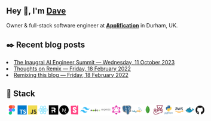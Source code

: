 <h2>Hey 👋, I'm <a href="https://applification.net">Dave</a></h2>
<p>Owner &amp; full-stack software engineer at <strong><a href="https://applification.net">Applification</a></strong> in Durham, UK.</p>
<h2>✒️ Recent blog posts</h2>
<li><a target="_blank" href="https://applification.net/posts/aiengineer">The Inaugral AI Engineer Summit — Wednesday, 11 October 2023</a></li><li><a target="_blank" href="https://applification.net/posts/remix">Thoughts on Remix — Friday, 18 February 2022</a></li><li><a target="_blank" href="https://applification.net/posts/remixing-this-blog">Remixing this blog — Friday, 18 February 2022</a></li>
<h2>🚀 Stack</h2>
<p align="left" style="display: flex; align-items: center; gap: 3px; background-color: white; padding:2px; border-radius:5px;">
<img src="https://raw.githubusercontent.com/devicons/devicon/master/icons/figma/figma-original.svg" alt="figma" width="25" height="25" />
<img src="https://raw.githubusercontent.com/devicons/devicon/master/icons/typescript/typescript-original.svg" alt="typescript" width="25" height="25" />
<img src="https://raw.githubusercontent.com/devicons/devicon/master/icons/javascript/javascript-original.svg" alt="javascript" width="25" height="25" />
<img src="https://raw.githubusercontent.com/devicons/devicon/master/icons/react/react-original.svg" alt="react" width="25" height="25" />
<img src="./assets/icons/remix.svg" alt="Remix" width="25" height="25" />
<img src="https://raw.githubusercontent.com/devicons/devicon/master/icons/nextjs/nextjs-original.svg" alt="nextjs" width="25" height="25" />
<img src="https://raw.githubusercontent.com/devicons/devicon/master/icons/storybook/storybook-original.svg" alt="storybook" width="25" height="25" />
<img src="https://raw.githubusercontent.com/devicons/devicon/master/icons/tailwindcss/tailwindcss-plain.svg" alt="tailwindcss" width="25" height="25" />
<img src="https://raw.githubusercontent.com/devicons/devicon/master/icons/nodejs/nodejs-original-wordmark.svg" alt="nodejs" width="25" height="25" />
<img src="https://raw.githubusercontent.com/devicons/devicon/master/icons/express/express-original-wordmark.svg" alt="express" width="25" height="25" />
<img src="https://raw.githubusercontent.com/devicons/devicon/master/icons/graphql/graphql-plain.svg" alt="graphql" width="25" height="25" />
<img src="https://raw.githubusercontent.com/devicons/devicon/master/icons/postgresql/postgresql-original.svg" alt="postgresql" width="25" height="25" />
<img src="https://raw.githubusercontent.com/devicons/devicon/master/icons/mysql/mysql-original-wordmark.svg" alt="mysql" width="25" height="25" />
<img src="https://raw.githubusercontent.com/devicons/devicon/master/icons/mongodb/mongodb-original.svg" alt="mongodb" width="25" height="25" />
<img src="https://raw.githubusercontent.com/devicons/devicon/master/icons/jest/jest-plain.svg" alt="jest" width="25" height="25" />
<img src="https://raw.githubusercontent.com/devicons/devicon/master/icons/python/python-original-wordmark.svg" alt="python" width="25" height="25" />
<img src="https://raw.githubusercontent.com/github/explore/80688e429a7d4ef2fca1e82350fe8e3517d3494d/topics/aws/aws.png" alt="aws" width="25" height="25" />
<img src="https://raw.githubusercontent.com/devicons/devicon/master/icons/docker/docker-original.svg" alt="Docker" width="25" height="25" />
<img src="https://raw.githubusercontent.com/devicons/devicon/master/icons/github/github-original.svg" alt="github" width="25" height="25" />
</p>
